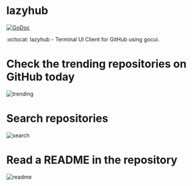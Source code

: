# lazyhub

[![GoDoc](https://godoc.org/github.com/jroimartin/gocui?status.svg)](https://godoc.org/github.com/jroimartin/gocui)

:octocat: lazyhub - Terminal UI Client for GitHub using gocui.

# Check the trending repositories on GitHub today
![trending](https://user-images.githubusercontent.com/6661165/76877878-5d30bb00-68b7-11ea-997e-9b767f82f55f.png)

# Search repositories
![search](https://user-images.githubusercontent.com/6661165/76877875-5bff8e00-68b7-11ea-99af-9b1a4641ac5d.png)

# Read a README in the repository
![readme](https://user-images.githubusercontent.com/6661165/76878280-f364e100-68b7-11ea-8814-54859adcdb81.png)
